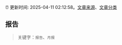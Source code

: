 :alarm_clock: 更新时间: 2025-04-11 02:12:58。[文章来源](/README.md)、[文章分类](/TAGS.md)

## 报告


> 关键字：`报告`、`月报`



